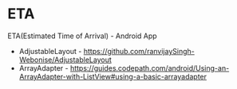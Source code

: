 # ETA
ETA(Estimated Time of Arrival) - Android App
- AdjustableLayout - https://github.com/ranvijaySingh-Webonise/AdjustableLayout
- ArrayAdapter - https://guides.codepath.com/android/Using-an-ArrayAdapter-with-ListView#using-a-basic-arrayadapter
